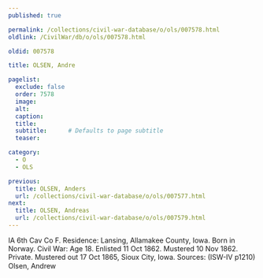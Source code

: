 ```yaml
---
published: true

permalink: /collections/civil-war-database/o/ols/007578.html
oldlink: /CivilWar/db/o/ols/007578.html

oldid: 007578

title: OLSEN, Andre

pagelist:
  exclude: false
  order: 7578
  image: 
  alt:
  caption:
  title:
  subtitle:      # Defaults to page subtitle
  teaser:

category: 
  - O 
  - OLS

previous:
  title: OLSEN, Anders
  url: /collections/civil-war-database/o/ols/007577.html  
next:
  title: OLSEN, Andreas
  url: /collections/civil-war-database/o/ols/007579.html   
---
```

IA 6th Cav Co F. Residence: Lansing, Allamakee County, Iowa. Born in Norway. Civil War: Age 18. Enlisted 11 Oct 1862. Mustered 10 Nov 1862. Private. Mustered out 17 Oct 1865, Sioux City, Iowa. Sources: (ISW-IV p1210) &#147;Olsen, Andrew&#148;